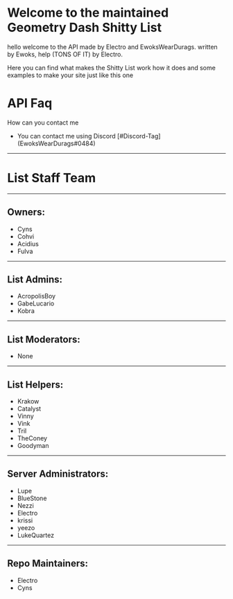 # Welcome to the maintained Geometry Dash Shitty List

hello welcome to the API made by Electro and EwoksWearDurags. written by Ewoks, help (TONS OF IT) by Electro.

Here you can find what makes the Shitty List work how it does and some examples to make your site just like this one

 # API Faq
 How can you contact me
 - You can contact me using Discord [#Discord-Tag] (EwoksWearDurags#0484)



---
# List Staff Team
---
## Owners:
- Cyns
- Cohvi
- Acidius
- Fulva
---
## List Admins:
- AcropolisBoy
- GabeLucario
- Kobra
---
## List Moderators:
- None
---
## List Helpers:
- Krakow
- Catalyst
- Vinny
- Vink
- Tril
- TheConey
- Goodyman
---
## Server Administrators:
- Lupe
- BlueStone
- Nezzi
- Electro
- krissi
- yeezo
- LukeQuartez
---
## Repo Maintainers:
- Electro
- Cyns
